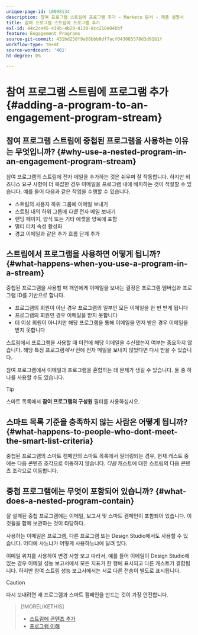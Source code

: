 ```yaml
---
unique-page-id: 10098134
description: 참여 프로그램 스트림에 프로그램 추가 - Marketo 문서 - 제품 설명서
title: 참여 프로그램 스트림에 프로그램 추가
exl-id: 44c2ce45-439b-4b29-8130-8cc218e04bbf
feature: Engagement Programs
source-git-commit: 431bd258f9a68bbb9df7acf043085578d3d91b1f
workflow-type: tm+mt
source-wordcount: '461'
ht-degree: 0%

---
```


# 참여 프로그램 스트림에 프로그램 추가 {#adding-a-program-to-an-engagement-program-stream}

## 참여 프로그램 스트림에 중첩된 프로그램을 사용하는 이유는 무엇입니까? {#why-use-a-nested-program-in-an-engagement-program-stream}

참여 프로그램의 스트림에 전자 메일을 추가하는 것은 쉬우며 잘 작동합니다. 하지만 비즈니스 요구 사항이 더 복잡한 경우 이메일을 프로그램 내에 배치하는 것이 적절할 수 있습니다. 예를 들어 다음과 같은 작업을 수행할 수 있습니다.

* 스트림의 사용자 하위 그룹에 이메일 보내기
* 스트림 내의 하위 그룹에 *다른* 전자 메일 보내기
* 랜딩 페이지, 양식 또는 기타 에셋을 양육에 포함
* 멀티 터치 속성 활성화
* 경고 이메일과 같은 추가 흐름 단계 추가

## 스트림에서 프로그램을 사용하면 어떻게 됩니까? {#what-happens-when-you-use-a-program-in-a-stream}

중첩된 프로그램을 사용할 때 개인에게 이메일을 보내는 결정은 프로그램 멤버십과 프로그램 ID를 기반으로 합니다.

* 프로그램의 회원이 아닌 경우 프로그램의 일부인 모든 이메일을 한 번 받게 됩니다
* 프로그램의 회원인 경우 이메일을 받지 못합니다
* 더 이상 회원이 아니지만 해당 프로그램을 통해 이메일을 먼저 받은 경우 이메일을 받지 못합니다

스트림에서 프로그램을 사용할 때 이전에 해당 이메일을 수신했는지 여부는 중요하지 않습니다. 해당 특정 프로그램&#x200B;*에서* 전에 전자 메일을 보내지 않았다면 다시 받을 수 있습니다.

참여 프로그램에서 이메일과 프로그램을 혼합하는 데 문제가 생길 수 있습니다. 둘 중 하나를 사용할 수도 있습니다.

>[!TIP]
>
>스마트 목록에서 **참여 프로그램의 구성원** 필터를 사용하십시오.

## 스마트 목록 기준을 충족하지 않는 사람은 어떻게 됩니까? {#what-happens-to-people-who-dont-meet-the-smart-list-criteria}

중첩된 프로그램의 스마트 캠페인의 스마트 목록에서 필터링되는 경우, 현재 캐스트 중에는 다음 콘텐츠 조각으로 이동하지 않습니다. *다음* 캐스트에 대한 스트림의 다음 콘텐츠 조각으로 이동합니다.

## 중첩 프로그램에는 무엇이 포함되어 있습니까? {#what-does-a-nested-program-contain}

잘 설계된 중첩 프로그램에는 이메일, 보고서 및 스마트 캠페인이 포함되어 있습니다. 이것들을 함께 보관하는 것이 타당하다.

사용하는 이메일은 프로그램, 다른 프로그램 또는 Design Studio에서도 사용할 수 있습니다. 어디에 사느냐가 어떻게 사용하느냐에 달려 있다.

이메일 위치를 사용하여 변경 사항 보고 따라서, 예를 들어 이메일이 Design Studio에 있는 경우 이메일 성능 보고서에서 모든 지표가 한 행에 표시되고 다른 캐스트가 결합됩니다. 하지만 참여 스트림 성능 보고서에서는 서로 다른 전송이 별도로 표시됩니다.

>[!CAUTION]
>
>다시 보내려면 새 프로그램과 스마트 캠페인을 만드는 것이 가장 안전합니다.

>[!MORELIKETHIS]
>
>* [스트림에 콘텐츠 추가](/help/marketo/product-docs/email-marketing/drip-nurturing/creating-an-engagement-program/add-content-to-a-stream.md)
>* [프로그램 이해](/help/marketo/product-docs/core-marketo-concepts/programs/creating-programs/understanding-programs.md)
